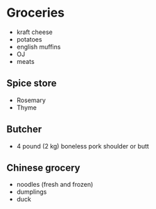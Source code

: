 # Groceries

- kraft cheese
- potatoes
- english muffins
- OJ
- meats

## Spice store

- Rosemary
- Thyme

## Butcher

- 4 pound (2 kg) boneless pork shoulder or butt

## Chinese grocery

- noodles (fresh and frozen)
- dumplings
- duck

